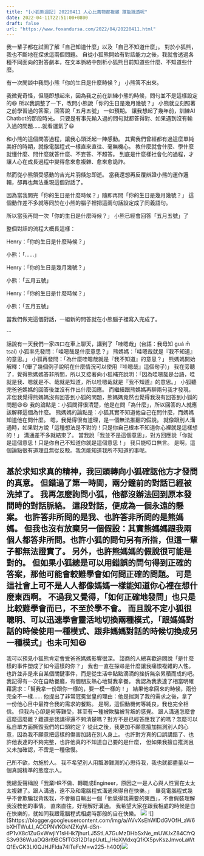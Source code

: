 ```yaml
---
title: "[小狐熊週記] 20220411 人心比萬物都複雜 誰能識透呢"
date: 2022-04-11T22:51:00+0800
draft: false
url: "https://www.foxandursa.com/2022/04/20220411.html"
---
```


我一輩子都在試圖了解「自己知道什麼」以及「自己不知道什麼」。
對於小狐熊，我也不斷地在探求這兩個問題。
自從小狐熊開始有對話能力之後，我就會透過各種不同面向的對答劇本，在文本脈絡中剖析小狐熊目前知道些什麼、不知道些什麼。


有一次閒談中我問小熊「你的生日是什麼時候？」
小熊答不出來。


我微覺奇怪，但隨即想起來，因為我之前在訓練小熊的時候，問句並不是這樣設定的😆
所以我調整了一下，改問小熊說「你的生日是幾月幾號？」
小熊就立刻照著之前學習過的答案，回答說「五月五號」
一如預期。
讓我想起了幾年前，訓練AI Chatbot的那段時光。
只要是有事先輸入過的問句就都答得對、如果遇到沒有輸入過的問題……就看運氣了😆


和小熊的這個問答過程，讓我心頭泛起一陣感動。
其實我們曾經都有過這麼單純美好的時期，就像電腦程式一樣直來直往、毫無機心。
教什麼就會什麼、學什麼就懂什麼、問什麼就答什麼、不妄答、不超答。
到底是什麼樣社會化的過程，才讓人心在成長過程中變得愈來愈複雜、愈來愈詭詐。


然而從小熊領受感動的吉光片羽倏忽即逝。
當我還想再反覆辨證小熊的運作邏輯，卻再也無法重現這個對話了。


因為當我問完「你的生日是什麼時候？」隨即再問「你的生日是幾月幾號？」
這個動作差不多就等同於在小熊的腦子裡把這兩句話設定成了同義語句。


所以當我再問一次「你的生日是什麼時候？」
小熊已經會回答「五月五號」了





整個對話的流程大概長這樣：



Henry：「你的生日是什麼時候？」

小熊：「……」

Henry：「你的生日是幾月幾號？」

小熊：「五月五號」

Henry：「你的生日是什麼時候？」

小熊：「五月五號」



當我們做完這個對話，一組新的問答就在小熊腦子裡寫入完成了。





--




話說有一天我們一家四口在車上聊天，講到了「哇嗯哉」(台語：我毋知 guá m̄ tsai)
小狐率先發問：「哇嗯哉是什麼意思？」
熊媽媽：「哇嗯哉就是『我不知道』的意思。」
小狐再發問：「為什麼哇嗯哉就是『我不知道』的意思？」
熊媽媽開始解釋：「(舉了幾個例子說明在什麼情況可以使用『哇嗯哉』這個句子)」
我在旁聽了，覺得熊媽媽答非所問，所以又接著向小狐補充說明：「因為哇嗯哉是台語，哇就是我、嗯就是不、哉就是知道，所以哇嗯哉就是『我不知道』的意思。」
小狐聽完爸爸媽媽的回答後並沒有作出什麼回應。
而繼續跟熊媽媽再聊兩句我才發現，非但我覺得熊媽媽沒有回答到小狐的問題，熊媽媽竟然也覺得我沒有回答到小狐的問題😆😆
我的論點是：小狐問得很清楚，他是在問「為什麼」，所以回答的人就應該解釋這個為什麼。
熊媽媽的論點是：小狐其實不知道他自己在問什麼，而媽媽知道他在問什麼。
嗯，我覺得很有道理，是一個無法推翻的假說。
就像跟別人溝通時，如果對方說「這種想法是不對的！只是你自己根本不知道你心裡就是這樣想的！」
溝通差不多就結束了。
當我說「我並不是這個意思」，對方回應說「你就是這個意思！只是你自己不知道你就是這個意思！」
我只能啞口無言。
是啊，這個論點很有道理且無從反駁。我怎能知道我所不知道的事呢。

基於求知求真的精神，我回頭轉向小狐確認他方才發問的真意。
但錯過了第一時間，兩分鐘前的對話已經被洗掉了。
我再怎麼詢問小狐，他都沒辦法回到原本發問時的對話脈絡。
這段對話，便成為一個永遠的懸案。
也許答非所問的是我、也許答非所問的是熊媽媽。
但我也沒有放棄另一個假設：其實熊媽媽跟我兩個人都答非所問。也許小狐的問句另有所指，但這一輩子都無法證實了。
另外，也許熊媽媽的假說很可能是對的。
但如果小狐總是可以用錯誤的問句得到正確的答案，那他可能會較難學會如何問正確的問題。
可是這社會上可不是人人都像媽媽一樣能知道你心裡在想什麼東西啊。
不過我又覺得，「如何正確地發問」也只是比較難學會而已，不至於學不會。
而且說不定小狐很聰明、可以迅速學會靈活地切換兩種模式，「跟媽媽對話的時候使用一種模式、跟非媽媽對話的時候切換成另一種模式」也未可知😆
--


我可以預見小狐熊肯定會受爸爸媽媽影響很深。
諮商的人總喜歡追問說「是什麼樣的事件塑成了如今這樣的你？」
我也一直在探尋是什麼讓我痛恨複雜的人性。也許並非是來自某個關鍵事件，而是從生活中點點滴滴的挫折無奈累積而成的吧。
我記得有一次在自助餐廳，有個朋友熱心地幫我拿餐。
我認為我表達了相當明確藉需求：「幫我拿一份跟你一樣的，要一模一樣的！」
結果他拿回來的時候，兩份完全不一樣……
他提出了非常冠冕堂皇的理由：他是揣測了我的需求之後，拿了一份他心目中最符合我的需求的餐點。
是啊，這個動機何等純良，我也完全相信。
但我內心卻是何等難受，甚至有一種被欺騙被背叛的感覺。
跟人溝通怎麼會這麼這麼難？難道是我講得還不夠清楚嗎？對方不是已經答應我了的嗎？怎麼可以私自單方面撕毀我們的口頭約定？
從此之後，我更加不願意擅加揣測別人的心意，因為我不願意把這樣的傷害加諸在別人身上。
也許對方真的口誤講錯了、也許他表達的不夠完整，也許他真的不知道自己要的是什麼，
但如果我擅自推測且又未加確認，不啻是一種傲慢。

己所不欲，勿施於人。
我不希望別人用飄渺難測的心思待我，我也就都盡量以一個真誠精準的態度示人。

我總愛聲稱說「我棄HR不做、轉職成Engineer，原因之一是人心與人性實在太太太複雜了。跟人溝通，遠不及和電腦程式溝通來得自在快樂。」 
畢竟電腦程式幾乎不會欺騙我背叛我，不會擅自輸出一個「他覺得我需要的東西」，不會假裝理解我沒教他的事情。
直來直往，好理解好溝通。
我希望大家在跟我相處的時候是自在快樂的，就如同我跟電腦程式相處時那般的自在快樂。
![]($https://blogger.googleusercontent.com/img/a/AVvXsEiN5XdmLu03OUQTonX7Kbcd5eYsAwNSic-Vfy4xNA0gxc0y7tuAEqEiOH0tByFiVUWxPtH0QQU-MMH_hR1KmWZn9sbohALp5prcyYZXyYVRq-YFiEZOHXwC2aqMpMQ7Izwxz7ulgsrBOx1FC4UlcnSJlBXGEAy2D9XXHX5uLOLrIz-et_l3WvE0x1S5=w640-h360)
![]($https://blogger.googleusercontent.com/img/a/AVvXsEhWIDdGVOfH_aW6bXHTWuLl_ACCPNVKOkNZKqM-dSn-dP1vX8c1ZuGxWwjIY1sHHk7jhurLJ5StLA7GuMzDHbSxNe_mUWJxZ84CfrQS3v936WuaDQ8rl9BC5fTG312D1apUutL_lHoXMdxqQ1KX5pvKszJmvoLaWtQ1EvGK3LKlQJHJFIda74lTeFcM=w225-h400)![]($https://blogger.googleusercontent.com/img/a/AVvXsEjECHU6B3npuV54YETtnkfItus0aqOh4jmopHulcPEdXsvMXKTvkCMOLUwWhb1s32IECGQOxHfSlAXi7hEXM2tlzqJ1Nn60unASp2b63djmiAuE7A1b2ZBKhKRkmy--HDudeQBdTGDJuhfQrUrxZ5pIzLflZ_pnDni88HjYyt8PCGfVraxGw5BLp-Vd=w225-h400)




